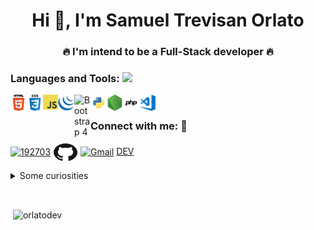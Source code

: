 <h1 align="center">Hi 👋, I'm Samuel Trevisan Orlato</h1>
<h3 align="center">🔥 I'm intend to be a Full-Stack developer 🔥</h3>

<h3 align="left">Languages and Tools: <img src="https://media.giphy.com/media/WUlplcMpOCEmTGBtBW/giphy.gif" width="30"></h3>
<p align="left">
<img align="left" alt="HTML5" width="26px" src="https://raw.githubusercontent.com/github/explore/80688e429a7d4ef2fca1e82350fe8e3517d3494d/topics/html/html.png" />
<img align="left" alt="CSS3" width="26px" src="https://raw.githubusercontent.com/github/explore/80688e429a7d4ef2fca1e82350fe8e3517d3494d/topics/css/css.png" />
<img align="left" alt="JavaScript" width="24px" src="https://raw.githubusercontent.com/github/explore/80688e429a7d4ef2fca1e82350fe8e3517d3494d/topics/javascript/javascript.png" />
<img align="left" alt="jQuery" width="26px" src="https://raw.githubusercontent.com/devicons/devicon/40cd6bc89a299dc50ac289f8e3b071d0dff49d9c/icons/jquery/jquery-original.svg" />
<img align="left" src="https://devicons.github.io/devicon/devicon.git/icons/bootstrap/bootstrap-plain.svg" alt="Bootstrap 4" width="26px" />
<img align="left" alt="Python" width="26px" src="https://raw.githubusercontent.com/github/explore/80688e429a7d4ef2fca1e82350fe8e3517d3494d/topics/python/python.png" />
<img align="left" alt="Node.js" width="26px" src="https://raw.githubusercontent.com/devicons/devicon/40cd6bc89a299dc50ac289f8e3b071d0dff49d9c/icons/nodejs/nodejs-original.svg" />
<img align="left" alt="PHP" width="26px" src="https://raw.githubusercontent.com/vorillaz/devicons/master/!SVG/php.svg"/>
<img align="left" alt="Visual Studio Code" width="26px" src="https://raw.githubusercontent.com/github/explore/80688e429a7d4ef2fca1e82350fe8e3517d3494d/topics/visual-studio-code/visual-studio-code.png" />
</p>

&nbsp;

<p align="left">
<h3 align="left">Connect with me: 💬</h3>
<a href="https://pt.stackoverflow.com/users/192703/samuel" target="blank"><img align="center" src="https://cdn.jsdelivr.net/npm/simple-icons@3.0.1/icons/stackoverflow.svg" alt="192703" height="30" width="40" /></a>
<a href="https://github.com/OrlatoDev/" target="blank"><img align="center" src="https://raw.githubusercontent.com/devicons/devicon/40cd6bc89a299dc50ac289f8e3b071d0dff49d9c/icons/github/github-original.svg" height="30" width="40" /></a>
<a href="mailto:samuelorlato@gmail.com" target="blank"><img align="center" alt="Gmail" width="30" height="40" src="https://img.icons8.com/color/2x/gmail-login.png" /></a>
<a href="https://dev.to/orlatodev" target="blank">DEV</a>
</p>

<details align="left">
  <summary>Some curiosities</summary>
  - 🇧🇷 I'm brazilian;

  - 🌇 I live in "Jundiaí - São Paulo";

  - 🙋‍♂️ I'm 13;

  - 🏫 I'm currently studying in [Colégio Divino Salvador](https://www.divinojundiai.com.br/) and in my programming school [Ctrl+Play](https://www.ctrlplay.com.br/)!
</details>

&nbsp;
<p>&nbsp;<img align="center" src="https://github-readme-stats.vercel.app/api?username=orlatodev&theme=dark&show_icons=true" alt="orlatodev" /></p>
